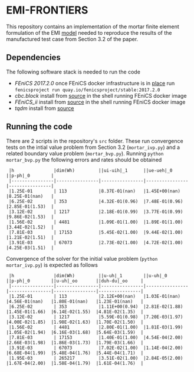 # EMI-FRONTIERS

This repository contains an implementation of the mortar finite element
formulation of the EMI [model](https://doi.org/10.3389/fphy.2017.00048)
needed to reproduce the results of the manufactured test case from Section 3.2
of the paper.

## Dependencies
The following software stack is needed to run the code

- _FEniCS 2017.2.0_ once FEniCS docker infrastructure is in [place](https://docs.docker.com/install/linux/docker-ce/ubuntu/#prerequisites) run
`fenicsproject run quay.io/fenicsproject/stable:2017.2.0`
- _cbc.block_ install from [source](https://github.com/MiroK/cbc.block) in the shell running FEniCS docker image
- _FEniCS_ii_ install from [source](https://github.com/MiroK/fenics_ii) in the shell running FEniCS docker image
- _tqdm_ install from [source](https://github.com/tqdm/tqdm)

## Running the code
There are 2 scripts in the repository's `src` folder. These run convergence tests
on the intial value problem from Section 3.2 (`mortar_ivp.py`) and a related boundary
value problem (`mortar_bvp.py`). Running `python mortar_bvp.py` the following
errors and rates should be obtained

```
 |h               |dim(Wh)         ||ui-uih|_1      ||ue-ueh|_0      ||p-ph|_0        |
 |----------------|----------------|----------------|----------------|----------------|
 |1.25E-01        | 113            |8.37E-01(nan)   |1.45E+00(nan)   |8.25E-01(nan)   |
 |6.25E-02        | 353            |4.32E-01(0.96)  |7.48E-01(0.96)  |2.85E-01(1.53)  |
 |3.12E-02        | 1217           |2.18E-01(0.99)  |3.77E-01(0.99)  |9.86E-02(1.53)  |
 |1.56E-02        | 4481           |1.09E-01(1.00)  |1.89E-01(1.00)  |3.44E-02(1.52)  |
 |7.81E-03        | 17153          |5.45E-02(1.00)  |9.44E-02(1.00)  |1.21E-02(1.51)  |
 |3.91E-03        | 67073          |2.73E-02(1.00)  |4.72E-02(1.00)  |4.25E-03(1.51)  |
```
Convergence of the solver for the initial value problem (`python mortar_ivp.py`) is
expected as follows

```
 |h               |dim(Wh)         ||u-uh|_1        ||u-uh|_0        ||p-ph|_0        ||u-uh|_oo       ||duh-du|_oo     |
 |----------------|----------------|----------------|----------------|----------------|----------------|----------------|
 |1.25E-01        | 113            |2.12E+00(nan)   |1.03E-01(nan)   |4.56E-01(nan)   |1.80E-01(nan)   |1.23E-01(nan)   |
 |6.25E-02        | 353            |1.11E+00(0.94)  |2.81E-02(1.88)  |1.45E-01(1.66)  |6.14E-02(1.55)  |4.81E-02(1.35)  |
 |3.12E-02        | 1217           |5.59E-01(0.98)  |7.20E-03(1.97)  |4.00E-02(1.85)  |1.98E-02(1.63)  |1.70E-02(1.50)  |
 |1.56E-02        | 4481           |2.80E-01(1.00)  |1.81E-03(1.99)  |1.05E-02(1.94)  |6.16E-03(1.68)  |5.64E-03(1.59)  |
 |7.81E-03        | 17153          |1.40E-01(1.00)  |4.54E-04(2.00)  |2.66E-03(1.98)  |1.86E-03(1.73)  |1.79E-03(1.66)  |
 |3.91E-03        | 67073          |7.02E-02(1.00)  |1.14E-04(2.00)  |6.68E-04(1.99)  |5.48E-04(1.76)  |5.44E-04(1.71)  |
 |1.95E-03        | 265217         |3.51E-02(1.00)  |2.84E-05(2.00)  |1.67E-04(2.00)  |1.58E-04(1.79)  |1.61E-04(1.76)  |
```
